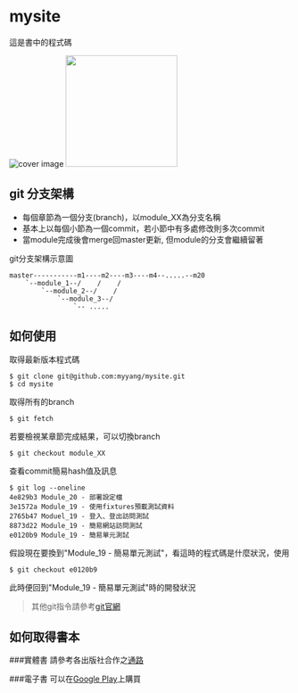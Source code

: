 mysite
======
這是書中的程式碼

![cover image](https://github.com/myyang/mysite/blob/master/cover.jpg)
<img src="https://github.com/myyang/mysite/blob/master/cover.jpg" width="200px"/>

## git 分支架構

* 每個章節為一個分支(branch)，以module\_XX為分支名稱
* 基本上以每個小節為一個commit，若小節中有多處修改則多次commit
* 當module完成後會merge回master更新, 但module的分支會繼續留著

git分支架構示意圖
```
master-----------m1----m2----m3----m4--.....--m20
    `--module_1--/    /    /
        `--module_2--/    /
            `--module_3--/
                `-- .....
```

## 如何使用
取得最新版本程式碼
```
$ git clone git@github.com:myyang/mysite.git
$ cd mysite
```

取得所有的branch
```
$ git fetch
```

若要檢視某章節完成結果，可以切換branch
```
$ git checkout module_XX
```

查看commit簡易hash值及訊息
```
$ git log --oneline
4e829b3 Module_20 - 部署設定檔
3e1572a Module_19 - 使用fixtures預載測試資料
2765b47 Moduel_19 - 登入、登出訪問測試
8873d22 Module_19 - 簡易網站訪問測試
e0120b9 Module_19 - 簡易單元測試
```
假設現在要換到"Module\_19 - 簡易單元測試"，看這時的程式碼是什麼狀況，使用
```
$ git checkout e0120b9
```
此時便回到"Module\_19 - 簡易單元測試"時的開發狀況

> 其他git指令請參考[git官網](http://git-scm.com/book/zh-tw/v1)

## 如何取得書本

###實體書
請參考各出版社合作之[通路](http://books.gotop.com.tw/v_ACL043800)

###電子書
可以在[Google Play](https://play.google.com/store/books/details/%E8%A2%81%E5%85%8B%E5%80%AB_%E6%A5%8A%E5%AD%9F%E7%A9%8E_It_s_Django_%E7%94%A8Python%E8%BF%85%E9%80%9F%E6%89%93%E9%80%A0Web%E6%87%89%E7%94%A8_%E9%9B%BB%E5%AD%90%E6%9B%B8?id=C5UVCgAAQBAJ)上購買
